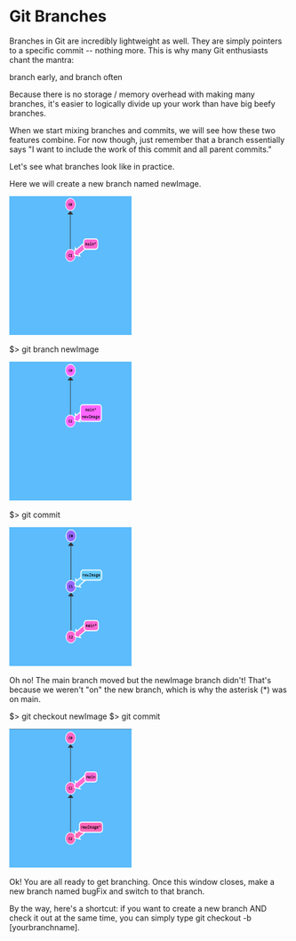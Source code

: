 # Git Branches

Branches in Git are incredibly lightweight as well. They are simply pointers to a specific commit -- nothing more. This is why many Git enthusiasts chant the mantra:

branch early, and branch often

Because there is no storage / memory overhead with making many branches, it's easier to logically divide up your work than have big beefy branches.

When we start mixing branches and commits, we will see how these two features combine. For now though, just remember that a branch essentially says "I want to include the work of this commit and all parent commits."

Let's see what branches look like in practice.

Here we will create a new branch named newImage.

<img src="pics/task2.png" width="220" height="250"/>

$> git branch newImage

<img src="pics/task2_2.png" width="220" height="250"/>

$> git commit

<img src="pics/task2_3.png" width="220" height="250"/>

Oh no! The main branch moved but the newImage branch didn't! That's because we weren't "on" the new branch, which is why the asterisk (*) was on main.

$> git checkout newImage
$> git commit

<img src="pics/task2_4.png" width="220" height="250"/>


Ok! You are all ready to get branching. Once this window closes, make a new branch named bugFix and switch to that branch.

By the way, here's a shortcut: if you want to create a new branch AND check it out at the same time, you can simply type git checkout -b [yourbranchname].
